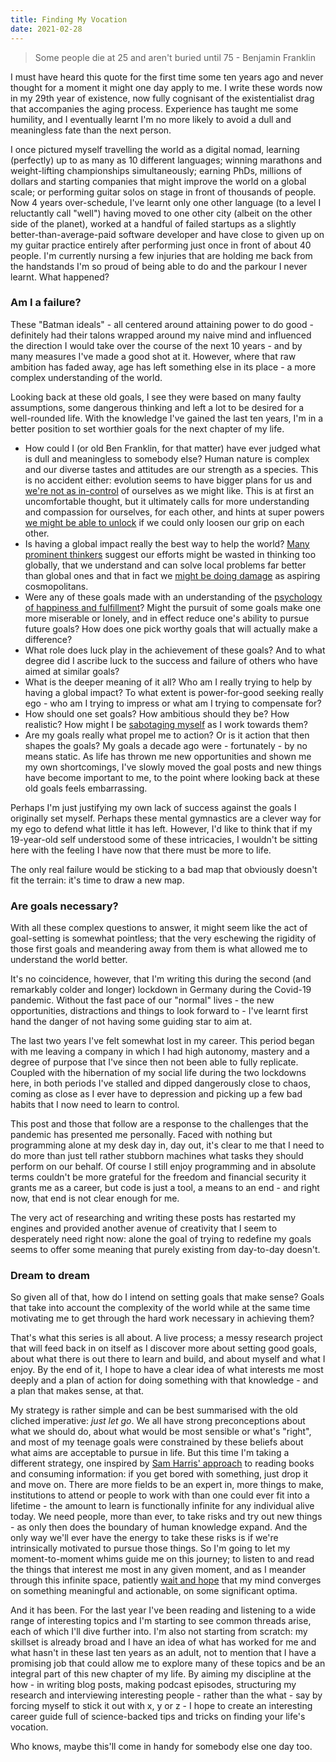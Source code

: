 ```yaml
---
title: Finding My Vocation
date: 2021-02-28
---
```


> Some people die at 25 and aren't buried until 75 - Benjamin Franklin

I must have heard this quote for the first time some ten years ago and never thought for a moment it might one day apply to me. I write these words now in my 29th year of existence, now fully cognisant of the existentialist drag that accompanies the aging process. Experience has taught me some humility, and I eventually learnt I'm no more likely to avoid a dull and meaningless fate than the next person.

I once pictured myself travelling the world as a digital nomad, learning (perfectly) up to as many as 10 different languages; winning marathons and weight-lifting championships simultaneously; earning PhDs, millions of dollars and starting companies that might improve the world on a global scale; or performing guitar solos on stage in front of thousands of people. Now 4 years over-schedule, I've learnt only one other language (to a level I reluctantly call "well") having moved to one other city (albeit on the other side of the planet), worked at a handful of failed startups as a slightly better-than-average-paid software developer and have close to given up on my guitar practice entirely after performing just once in front of about 40 people. I'm currently nursing a few injuries that are holding me back from the handstands I'm so proud of being able to do and the parkour I never learnt. What happened?

### Am I a failure?
These "Batman ideals" - all centered around attaining power to do good - definitely had their talons wrapped around my naive mind and influenced the direction I would take over the course of the next 10 years - and by many measures I've made a good shot at it. However, where that raw ambition has faded away, age has left something else in its place - a more complex understanding of the world.

Looking back at these old goals, I see they were based on many faulty assumptions, some dangerous thinking and left a lot to be desired for a well-rounded life. With the knowledge I've gained the last ten years, I'm in a better position to set worthier goals for the next chapter of my life.
 - How could I (or old Ben Franklin, for that matter) have ever judged what is dull and meaningless to somebody else? Human nature is complex and our diverse tastes and attitudes are our strength as a species. This is no accident either: evolution seems to have bigger plans for us and [we're not as in-control](https://samharris.org/podcasts/211-the-nature-of-human-nature/) of ourselves as we might like. This is at first an uncomfortable thought, but it ultimately calls for more understanding and compassion for ourselves, for each other, and hints at super powers [we might be able to unlock](https://www.amazon.de/Drive-Surprising-Truth-About-Motivates/dp/1594484805) if we could only loosen our grip on each other.
 - Is having a global impact really the best way to help the world? [Many prominent thinkers](https://80000hours.org/podcast/episodes/russ-roberts-effective-altruism-empirical-research-utilitarianism/) suggest our efforts might be wasted in thinking too globally, that we understand and can solve local problems far better than global ones and that in fact we [might be doing damage](https://samharris.org/podcasts/232-inequality-revolution/) as aspiring cosmopolitans.
 - Were any of these goals made with an understanding of the [psychology of happiness and fulfillment](https://www.happinesslab.fm/)? Might the pursuit of some goals make one more miserable or lonely, and in effect reduce one's ability to pursue future goals? How does one pick worthy goals that will actually make a difference?
 - What role does luck play in the achievement of these goals? And to what degree did I ascribe luck to the success and failure of others who have aimed at similar goals?
 - What is the deeper meaning of it all? Who am I really trying to help by having a global impact? To what extent is power-for-good seeking really ego - who am I trying to impress or what am I trying to compensate for?
 - How should one set goals? How ambitious should they be? How realistic? How might I be [sabotaging myself](https://www.happinesslab.fm/season-1-episodes/dont-accentuate-the-positive) as I work towards them?
 - Are my goals really what propel me to action? Or is it action that then shapes the goals? My goals a decade ago were - fortunately - by no means static. As life has thrown me new opportunities and shown me my own shortcomings, I've slowly moved the goal posts and new things have become important to me, to the point where looking back at these old goals feels embarrassing.

Perhaps I'm just justifying my own lack of success against the goals I originally set myself. Perhaps these mental gymnastics are a clever way for my ego to defend what little it has left. However, I'd like to think that if my 19-year-old self understood some of these intricacies, I wouldn't be sitting here with the feeling I have now that there must be more to life.

The only real failure would be sticking to a bad map that obviously doesn't fit the terrain: it's time to draw a new map.

### Are goals necessary?
With all these complex questions to answer, it might seem like the act of goal-setting is somewhat pointless; that the very eschewing the rigidity of those first goals and meandering away from them is what allowed me to understand the world better.

It's no coincidence, however, that I'm writing this during the second (and remarkably colder and longer) lockdown in Germany during the Covid-19 pandemic. Without the fast pace of our "normal" lives - the new opportunities, distractions and things to look forward to - I've learnt first hand the danger of not having some guiding star to aim at.

The last two years I've felt somewhat lost in my career. This period began with me leaving a company in which I had high autonomy, mastery and a degree of purpose that I've since then not been able to fully replicate. Coupled with the hibernation of my social life during the two lockdowns here, in both periods I've stalled and dipped dangerously close to chaos, coming as close as I ever have to depression and picking up a few bad habits that I now need to learn to control.

This post and those that follow are a response to the challenges that the pandemic has presented me personally. Faced with nothing but programming alone at my desk day in, day out, it's clear to me that I need to do more than just tell rather stubborn machines what tasks they should perform on our behalf. Of course I still enjoy programming and in absolute terms couldn't be more grateful for the freedom and financial security it grants me as a career, but code is just a tool, a means to an end - and right now, that end is not clear enough for me.

The very act of researching and writing these posts has restarted my engines and provided another avenue of creativity that I seem to desperately need right now: alone the goal of trying to redefine my goals seems to offer some meaning that purely existing from day-to-day doesn't.

### Dream to dream
So given all of that, how do I intend on setting goals that make sense? Goals that take into account the complexity of the world while at the same time motivating me to get through the hard work necessary in achieving them?

That's what this series is all about. A live process; a messy research project that will feed back in on itself as I discover more about setting good goals, about what there is out there to learn and build, and about myself and what I enjoy. By the end of it, I hope to have a clear idea of what interests me most deeply and a plan of action for doing something with that knowledge - and a plan that makes sense, at that.

My strategy is rather simple and can be best summarised with the old cliched imperative: *just let go*. We all have strong preconceptions about what we should do, about what would be most sensible or what's "right", and most of my teenage goals were constrained by these beliefs about what aims are acceptable to pursue in life. But this time I'm taking a different strategy, one inspired by [Sam Harris' approach](https://youtu.be/StzNlYXnCm4?t=1625) to reading books and consuming information: if you get bored with something, just drop it and move on. There are more fields to be an expert in, more things to make, institutions to attend or people to work with than one could ever fit into a lifetime - the amount to learn is functionally infinite for any individual alive today. We need people, more than ever, to take risks and try out new things - as only then does the boundary of human knowledge expand. And the only way we'll ever have the energy to take these risks is if we're intrinsically motivated to pursue those things. So I'm going to let my moment-to-moment whims guide me on this journey; to listen to and read the things that interest me most in any given moment, and as I meander through this infinite space, patiently [wait and hope](https://www.sparknotes.com/lit/montecristo/quotes/page/5/) that my mind converges on something meaningful and actionable, on some significant optima.

And it has been. For the last year I've been reading and listening to a wide range of interesting topics and I'm starting to see common threads arise, each of which I'll dive further into. I'm also not starting from scratch: my skillset is already broad and I have an idea of what has worked for me and what hasn't in these last ten years as an adult, not to mention that I have a promising job that could allow me to explore many of these topics and be an integral part of this new chapter of my life. By aiming my discipline at the how - in writing blog posts, making podcast episodes, structuring my research and interviewing interesting people - rather than the what - say by forcing myself to stick it out with x, y or z - I hope to create an interesting career guide full of science-backed tips and tricks on finding your life's vocation.

Who knows, maybe this'll come in handy for somebody else one day too.
